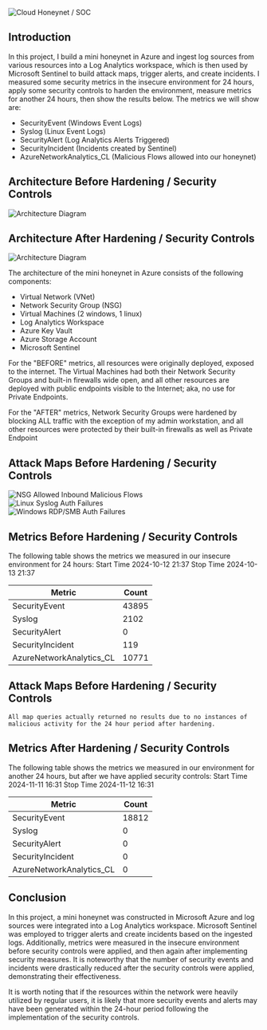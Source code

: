 ![Cloud Honeynet / SOC](https://github.com/user-attachments/assets/6f4d4504-4000-49ef-9c1a-bd2188aac3b2)

## Introduction

In this project, I build a mini honeynet in Azure and ingest log sources from various resources into a Log Analytics workspace, which is then used by Microsoft Sentinel to build attack maps, trigger alerts, and create incidents. I measured some security metrics in the insecure environment for 24 hours, apply some security controls to harden the environment, measure metrics for another 24 hours, then show the results below. The metrics we will show are:

- SecurityEvent (Windows Event Logs)
- Syslog (Linux Event Logs)
- SecurityAlert (Log Analytics Alerts Triggered)
- SecurityIncident (Incidents created by Sentinel)
- AzureNetworkAnalytics_CL (Malicious Flows allowed into our honeynet)

## Architecture Before Hardening / Security Controls
![Architecture Diagram](https://github.com/user-attachments/assets/47408b40-9ea0-45e4-b204-29f12098758e)

## Architecture After Hardening / Security Controls
![Architecture Diagram](https://i.imgur.com/YQNa9Pp.jpg)

The architecture of the mini honeynet in Azure consists of the following components:

- Virtual Network (VNet)
- Network Security Group (NSG)
- Virtual Machines (2 windows, 1 linux)
- Log Analytics Workspace
- Azure Key Vault
- Azure Storage Account
- Microsoft Sentinel

For the "BEFORE" metrics, all resources were originally deployed, exposed to the internet. The Virtual Machines had both their Network Security Groups and built-in firewalls wide open, and all other resources are deployed with public endpoints visible to the Internet; aka, no use for Private Endpoints.

For the "AFTER" metrics, Network Security Groups were hardened by blocking ALL traffic with the exception of my admin workstation, and all other resources were protected by their built-in firewalls as well as Private Endpoint

## Attack Maps Before Hardening / Security Controls
![NSG Allowed Inbound Malicious Flows](https://github.com/user-attachments/assets/9373aa3d-711e-4358-9ae2-c11c3fe7ab83)<br>
![Linux Syslog Auth Failures](https://github.com/user-attachments/assets/9a8a5253-c57f-42b3-a402-6eed4e11b1f0)<br>
![Windows RDP/SMB Auth Failures](https://github.com/user-attachments/assets/0b90015d-155c-48fa-a709-d90b4744ee38)<br>


## Metrics Before Hardening / Security Controls

The following table shows the metrics we measured in our insecure environment for 24 hours:
Start Time 2024-10-12 21:37
Stop Time 2024-10-13 21:37

| Metric                   | Count
| ------------------------ | -----
| SecurityEvent            | 43895
| Syslog                   | 2102
| SecurityAlert            | 0
| SecurityIncident         | 119
| AzureNetworkAnalytics_CL | 10771

## Attack Maps Before Hardening / Security Controls

```All map queries actually returned no results due to no instances of malicious activity for the 24 hour period after hardening.```

## Metrics After Hardening / Security Controls

The following table shows the metrics we measured in our environment for another 24 hours, but after we have applied security controls:
Start Time 2024-11-11 16:31
Stop Time	2024-11-12 16:31

| Metric                   | Count
| ------------------------ | -----
| SecurityEvent            | 18812
| Syslog                   | 0
| SecurityAlert            | 0
| SecurityIncident         | 0
| AzureNetworkAnalytics_CL | 0

## Conclusion

In this project, a mini honeynet was constructed in Microsoft Azure and log sources were integrated into a Log Analytics workspace. Microsoft Sentinel was employed to trigger alerts and create incidents based on the ingested logs. Additionally, metrics were measured in the insecure environment before security controls were applied, and then again after implementing security measures. It is noteworthy that the number of security events and incidents were drastically reduced after the security controls were applied, demonstrating their effectiveness.

It is worth noting that if the resources within the network were heavily utilized by regular users, it is likely that more security events and alerts may have been generated within the 24-hour period following the implementation of the security controls.
